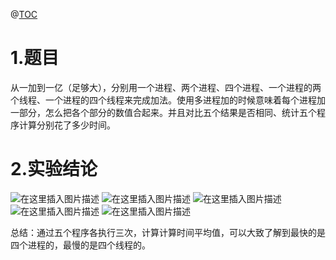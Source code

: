 ﻿@[TOC](目录)
# 1.题目
从一加到一亿（足够大），分别用一个进程、两个进程、四个进程、一个进程的两个线程、一个进程的四个线程来完成加法。使用多进程加的时候意味着每个进程加一部分，怎么把各个部分的数值合起来。并且对比五个结果是否相同、统计五个程序计算分别花了多少时间。
# 2.实验结论
![在这里插入图片描述](https://img-blog.csdnimg.cn/20210309235243579.png#pic_center)
![在这里插入图片描述](https://img-blog.csdnimg.cn/20210309235250353.png?x-oss-process=image/watermark,type_ZmFuZ3poZW5naGVpdGk,shadow_10,text_aHR0cHM6Ly9ibG9nLmNzZG4ubmV0L3FxXzQzNzk0NjMz,size_16,color_FFFFFF,t_70#pic_center)
![在这里插入图片描述](https://img-blog.csdnimg.cn/20210309235257788.png?x-oss-process=image/watermark,type_ZmFuZ3poZW5naGVpdGk,shadow_10,text_aHR0cHM6Ly9ibG9nLmNzZG4ubmV0L3FxXzQzNzk0NjMz,size_16,color_FFFFFF,t_70#pic_center)
![在这里插入图片描述](https://img-blog.csdnimg.cn/20210309235304504.png?x-oss-process=image/watermark,type_ZmFuZ3poZW5naGVpdGk,shadow_10,text_aHR0cHM6Ly9ibG9nLmNzZG4ubmV0L3FxXzQzNzk0NjMz,size_16,color_FFFFFF,t_70#pic_center)
![在这里插入图片描述](https://img-blog.csdnimg.cn/20210309235310776.png?x-oss-process=image/watermark,type_ZmFuZ3poZW5naGVpdGk,shadow_10,text_aHR0cHM6Ly9ibG9nLmNzZG4ubmV0L3FxXzQzNzk0NjMz,size_16,color_FFFFFF,t_70#pic_center)

 总结：通过五个程序各执行三次，计算计算时间平均值，可以大致了解到最快的是四个进程的，最慢的是四个线程的。 

